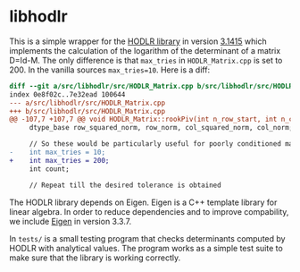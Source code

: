 # libhodlr

This is a simple wrapper for the [HODLR
library](https://github.com/sivaramambikasaran/HODLR) in version
[3.1415](https://github.com/sivaramambikasaran/HODLR/tree/v3.1415) which
implements the calculation of the logarithm of the determinant of a matrix
D=Id-M. The only difference is that `max_tries` in `HODLR_Matrix.cpp` is set
to 200. In the vanilla sources `max_tries=10`. Here is a diff:
```diff
diff --git a/src/libhodlr/src/HODLR_Matrix.cpp b/src/libhodlr/src/HODLR_Matrix.cpp
index 0e8f02c..7e32ead 100644
--- a/src/libhodlr/src/HODLR_Matrix.cpp
+++ b/src/libhodlr/src/HODLR_Matrix.cpp
@@ -107,7 +107,7 @@ void HODLR_Matrix::rookPiv(int n_row_start, int n_col_start,
     dtype_base row_squared_norm, row_norm, col_squared_norm, col_norm;

     // So these would be particularly useful for poorly conditioned matrices:
-    int max_tries = 10;
+    int max_tries = 200;
     int count;

     // Repeat till the desired tolerance is obtained
```

The HODLR library depends on Eigen. Eigen is a C++ template library for linear
algebra. In order to reduce dependencies and to improve compability, we include
[Eigen](https://eigen.tuxfamily.org) in version 3.3.7.

In `tests/` is a small testing program that checks determinants computed by
HODLR with analytical values. The program works as a simple test suite to make
sure that the library is working correctly.
